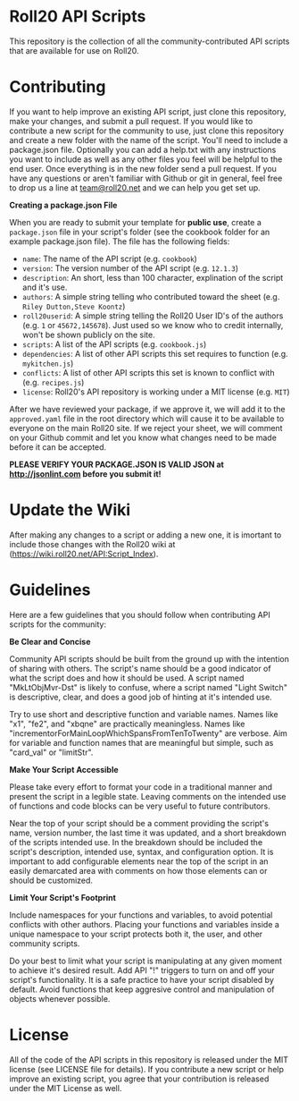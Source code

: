 Roll20 API Scripts
==================

This repository is the collection of all the community-contributed API scripts that are available for use on Roll20.

Contributing
============

If you want to help improve an existing API script, just clone this repository, make your changes, and submit a pull request. If you would like to contribute a new script for the community to use, just clone this repository and create a new folder with the name of the script. You'll need to include a package.json file. Optionally you can add a help.txt with any instructions you want to include as well as any other files you feel will be helpful to the end user. Once everything is in the new folder send a pull request. If you have any questions or aren't familiar with Github or git in general, feel free to drop us a line at team@roll20.net and we can help you get set up.

**Creating a package.json File**

When you are ready to submit your template for **public use**, create a `package.json` file in your script's folder (see the cookbook folder for an example package.json file). The file has the following fields:

* `name`: The name of the API script (e.g. `cookbook`)
* `version`: The version number of the API script (e.g. `12.1.3`)
* `description`: An short, less than 100 character, explination of the script and it's use.
* `authors`: A simple string telling who contributed toward the sheet (e.g. `Riley Dutton,Steve Koontz`)
* `roll20userid`: A simple string telling the Roll20 User ID's of the authors (e.g. `1` or `45672,145678`). Just used so we know who to credit internally, won't be shown publicly on the site.
* `scripts`: A list of the API scripts (e.g. `cookbook.js`) 
* `dependencies`: A list of other API scripts this set requires to function (e.g. `mykitchen.js`) 
* `conflicts`: A list of other API scripts this set is known to conflict with (e.g. `recipes.js`) 
* `license`: Roll20's API repository is working under a MIT license (e.g. `MIT`)

After we have reviewed your package, if we approve it, we will add it to the `approved.yaml` file in the root directory which will cause it to be available to everyone on the main Roll20 site. If we reject your sheet, we will comment on your Github commit and let you know what changes need to be made before it can be accepted. 

**PLEASE VERIFY YOUR PACKAGE.JSON IS VALID JSON at http://jsonlint.com before you submit it!**

Update the Wiki
===============

After making any changes to a script or adding a new one, it is imortant to include those changes with the Roll20 wiki at (https://wiki.roll20.net/API:Script_Index).

Guidelines
==========

Here are a few guidelines that you should follow when contributing API scripts for the community:

**Be Clear and Concise**

Community API scripts should be built from the ground up with the intention of sharing with others. The script's name should be a good indicator of what the script does and how it should be used. A script named "MkLtObjMvr-Dst" is likely to confuse, where a script named "Light Switch" is descriptive, clear, and does a good job of hinting at it's intended use.

Try to use short and descriptive function and variable names. Names like "x1", "fe2", and "xbqne" are practically meaningless. Names like "incrementorForMainLoopWhichSpansFromTenToTwenty" are verbose. Aim for variable and function names that are meaningful but simple, such as "card_val" or "limitStr".

**Make Your Script Accessible**

Please take every effort to format your code in a traditional manner and present the script in a legible state. Leaving comments on the intended use of functions and code blocks can be very useful to future contributors.

Near the top of your script should be a comment providing the script's name, version number, the last time it was updated, and a short breakdown of the scripts intended use. In the breakdown should be included the script's description, intended use, syntax, and configuration option. It is important to add configurable elements near the top of the script in an easily demarcated area with comments on how those elements can or should be customized. 

**Limit Your Script's Footprint**

Include namespaces for your functions and variables, to avoid potential conflicts with other authors. Placing your functions and variables inside a unique namespace to your script protects both it, the user, and other community scripts.

Do your best to limit what your script is manipulating at any given moment to achieve it's desired result. Add API "!" triggers to turn on and off your script's functionality. It is a safe practice to have your script disabled by default. Avoid functions that keep aggresive control and manipulation of objects whenever possible.

License
=======

All of the code of the API scripts in this repository is released under the MIT license (see LICENSE file for details). If you contribute a new script or help improve an existing script, you agree that your contribution is released under the MIT License as well.
